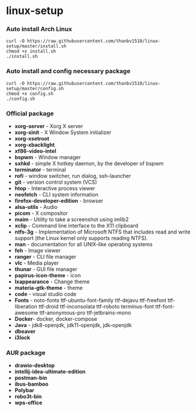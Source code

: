# linux-setup

### Auto install Arch Linux
```shell
curl -O https://raw.githubusercontent.com/thanbv1510/linux-setup/master/install.sh
chmod +x install.sh
./install.sh
```

### Auto install and config necessary package
```shell
curl -O https://raw.githubusercontent.com/thanbv1510/linux-setup/master/config.sh
chmod +x config.sh
./config.sh
```

### Official package
- **xorg-server** - Xorg X server
- **xorg-xinit** - X Window System initializer
- **xorg-xsetroot**
- **xorg-xbacklight**
- **xf86-video-intel**
- **bspwm** - Window manager
- **sxhkd** - simple X hotkey daemon, by the developer of bspwm
- **terminator** - terminal
- **rofi** - window switcher, run dialog, ssh-launcher
- **git** - version control system (VCS)
- **htop** - Interactive process viewer
- **neofetch** - CLI system information
- **firefox-developer-edition** - browser
- **alsa-utils** - Audio
- **picom** - X compositor
- **maim** - Utility to take a screenshot using imlib2
- **xclip** - Command line interface to the X11 clipboard
- **ntfs-3g** - Implementation of Microsoft NTFS that includes read and write support (the Linux kernel only supports reading NTFS).
- **man** - documentation for all UNIX-like operating systems
- **feh** - Image viewer
- **ranger** - CLI file manager
- **vlc** - Media player
- **thunar** - GUI file manager
- **papirus-icon-theme** - icon
- **lxappearance** - Change theme
- **materia-gtk-theme** - theme
- **code** - visual studio code
- **Fonts** - noto-fonts ttf-ubuntu-font-family ttf-dejavu ttf-freefont ttf-liberation ttf-droid ttf-inconsolata ttf-roboto terminus-font ttf-font-awesome ttf-anonymous-pro ttf-jetbrains-mono
- **Docker**- docker, docker-compose
- **Java** - jdk8-openjdk, jdk11-openjdk, jdk-openjdk
- **dbeaver**
- **i3lock**

### AUR package
- **drawio-desktop**
- **intellij-idea-ultimate-edition**
- **postman-bin**
- **ibus-bamboo**
- **Polybar**
- **robo3t-bin**
- **wps-office**